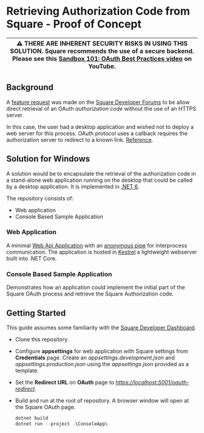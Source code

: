 # Retrieving Authorization Code from Square - Proof of Concept

| ⚠️ THERE ARE INHERENT SECURITY RISKS IN USING THIS SOLUTION. Square recommends the use of a secure backend. Please see this [Sandbox 101: OAuth Best Practices video](https://www.youtube.com/watch?v=3gLqCJC6kLI) on YouTube. |
| --- |

## Background

A [feature request](https://developer.squareup.com/forums/t/retrieve-oauth-authorization-code-without-https-server/1470) was made on the [Square Developer Forums](https://developer.squareup.com/forums/) to be allow direct retrieval of an OAuth *authorization code* without the use of an HTTPS server.

In this case, the user had a desktop application and wished not to deploy a web server for this process. OAuth protocol uses a callback requires the authorization server to redirect to a known link. [Reference](https://developer.squareup.com/docs/oauth-api/how-oauth-works).

## Solution for Windows

A solution would be to encapsulate the retrieval of the authorization code in a stand-alone web application running on the desktop that could be called by a desktop application. It is implemented in [.NET 6](https://dotnet.microsoft.com/download/dotnet/6.0).

The repository consists of:

- Web application
- Console Based Sample Application

### Web Application

A minimal [Web Api Application](https://docs.microsoft.com/aspnet/core/tutorials/first-web-api?view=aspnetcore-3.1&tabs=visual-studio) with an [anonymous pipe](https://docs.microsoft.com/dotnet/standard/io/how-to-use-anonymous-pipes-for-local-interprocess-communication) for interprocess communication. The application is hosted in [Kestrel](https://docs.microsoft.com/aspnet/core/fundamentals/servers/?view=aspnetcore-5.0&tabs=windows#kestrel) a lightweight webserver built into .NET Core.

### Console Based Sample Application

Demonstrates how an application could implement the initial part of the Square OAuth process and retrieve the Square Authorization code.

## Getting Started

This guide assumes some familiarity with the [Square Developer Dashboard](https://developer.squareup.com/apps).

- Clone this repository.
- Configure **appsettings** for web application with Square settings from **Credentials** page. Create an *appsettings.development.json* and *appsettings.production.json* using the *appsettings.json* provided as a template.
- Set the **Redirect URL** on **OAuth** page to *<https://localhost:5001/oauth-redirect>*.
- Build and run at the root of repository. A browser window will open at the Square OAuth page.

    ``` powershell
    dotnet build
    dotnet run --project .\ConsoleApp\ 
    ```
